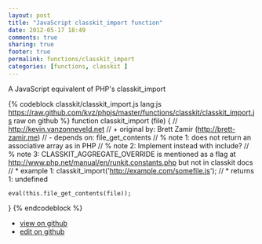 ```yaml
---
layout: post
title: "JavaScript classkit_import function"
date: 2012-05-17 18:49
comments: true
sharing: true
footer: true
permalink: functions/classkit_import
categories: [functions, classkit ]
---
```

A JavaScript equivalent of PHP's classkit_import
<!-- more -->
{% codeblock classkit/classkit_import.js lang:js https://raw.github.com/kvz/phpjs/master/functions/classkit/classkit_import.js raw on github %}
function classkit_import (file) {
    // http://kevin.vanzonneveld.net
    // +   original by: Brett Zamir (http://brett-zamir.me)
    // -    depends on: file_get_contents
    // %        note 1: does not return an associative array as in PHP
    // %        note 2: Implement instead with include?
    // %        note 3: CLASSKIT_AGGREGATE_OVERRIDE is mentioned as a flag at http://www.php.net/manual/en/runkit.constants.php but not in classkit docs
    // *     example 1: classkit_import('http://example.com/somefile.js');
    // *     returns 1: undefined

    eval(this.file_get_contents(file));
}
{% endcodeblock %}
<ul>
 <li><a href="https://github.com/kvz/phpjs/blob/master/functions/classkit/classkit_import.js">view on github</a></li>
 <li><a href="https://github.com/kvz/phpjs/edit/master/functions/classkit/classkit_import.js">edit on github</a></li>
</ul>
